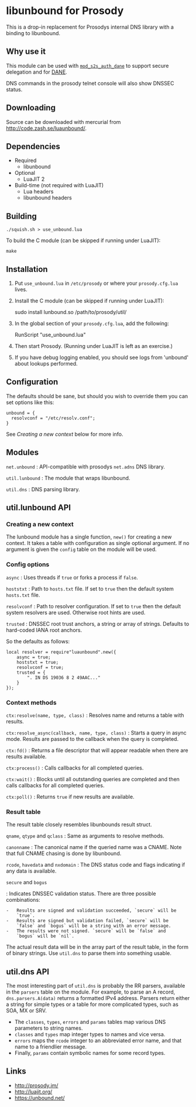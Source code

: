 libunbound for Prosody
======================

This is a drop-in replacement for Prosodys internal DNS library with a
binding to libunbound.

Why use it
----------

This module can be used with
[`mod_s2s_auth_dane`](http://modules.prosody.im/mod_s2s_auth_dane.html)
to support secure delegation and for
[DANE](http://tools.ietf.org/html/rfc6698).

DNS commands in the prosody telnet console will also show DNSSEC status.

Downloading
-----------

Source can be downloaded with mercurial from
<http://code.zash.se/luaunbound/>.

Dependencies
------------

-   Required
    -   libunbound
-   Optional
    -   LuaJIT 2
-   Build-time (not required with LuaJIT)
    -   Lua headers
    -   libunbound headers

Building
--------

    ./squish.sh > use_unbound.lua

To build the C module (can be skipped if running under LuaJIT):

    make

Installation
------------

1.  Put `use_unbound.lua` in `/etc/prosody` or where your
    `prosody.cfg.lua` lives.

2.  Install the C module (can be skipped if running under LuaJIT):

    sudo install lunbound.so /path/to/prosody/util/

3.  In the global section of your `prosody.cfg.lua`, add the following:

    RunScript "use\_unbound.lua"

4.  Then start Prosody. (Running under LuaJIT is left as an exercise.)
5.  If you have debug logging enabled, you should see logs from
    'unbound' about lookups performed.

Configuration
-------------

The defaults should be sane, but should you wish to override them you
can set options like this:

    unbound = {
      resolvconf = "/etc/resolv.conf";
    }

See *Creating a new context* below for more info.

Modules
-------

`net.unbound`
:   API-compatible with prosodys `net.adns` DNS library.

`util.lunbound`
:   The module that wraps libunbound.

`util.dns`
:   DNS parsing library.

util.lunbound API
-----------------

### Creating a new context

The lunbound module has a single function, `new()` for creating a new
context. It takes a table with configuration as single optional
argument. If no argument is given the `config` table on the module will
be used.

### Config options

`async`
:   Uses threads if `true` or forks a process if `false`.

`hoststxt`
:   Path to `hosts.txt` file. If set to `true` then the default system
    `hosts.txt` file.

`resolvconf`
:   Path to resolver configuration. If set to `true` then the default
    system resolvers are used. Otherwise root hints are used.

`trusted`
:   DNSSEC root trust anchors, a string or array of strings. Defaults to
    hard-coded IANA root anchors.

So the defaults as follows:

``` {.lua}
local resolver = require"luaunbound".new({
    async = true;
    hoststxt = true;
    resolvconf = true;
    trusted = {
        ". IN DS 19036 8 2 49AAC..."
    }
});
```

### Context methods

`ctx:resolve(name, type, class)`
:   Resolves name and returns a table with results.

`ctx:resolve_async(callback, name, type, class)`
:   Starts a query in async mode. Results are passed to the callback
    when the query is completed.

`ctx:fd()`
:   Returns a file descriptor that will appear readable when there are
    results available.

`ctx:process()`
:   Calls callbacks for all completed queries.

`ctx:wait()`
:   Blocks until all outstanding queries are completed and then calls
    callbacks for all completed queries.

`ctx:poll()`
:   Returns `true` if new results are available.

### Result table

The result table closely resembles libunbounds result struct.

`qname`, `qtype` and `qclass`
:   Same as arguments to resolve methods.

`canonname`
:   The canonical name if the queried name was a CNAME. Note that full
    CNAME chasing is done by libunbound.

`rcode`, `havedata` and `nxdomain`
:   The DNS status code and flags indicating if any data is available.

`secure` and `bogus`

:   Indicates DNSSEC validation status. There are three possible
    combinations:

    -   Results are signed and validation succeeded, `secure` will be
        `true`.
    -   Results are signed but validation failed, `secure` will be
        `false` and `bogus` will be a string with an error message.
    -   The results were not signed. `secure` will be `false` and
        `bogus` will be `nil`.

The actual result data will be in the array part of the result table, in
the form of binary strings. Use `util.dns` to parse them into something
usable.

util.dns API
------------

The most interesting part of `util.dns` is probably the RR parsers,
available in the `parsers` table on the module. For example, to parse an
A record, `dns.parsers.A(data)` returns a formatted IPv4 address.
Parsers return either a string for simple types or a table for more
complicated types, such as SOA, MX or SRV.

-   The `classes`, `types`, `errors` and `params` tables map various DNS
    parameters to string names.
-   `classes` and `types` map integer types to names and vice versa.
-   `errors` maps the `rcode` integer to an abbreviated error name, and
    that name to a friendlier message.
-   Finally, `params` contain symbolic names for some record types.

Links
-----

-   <http://prosody.im/>
-   <http://luajit.org/>
-   <https://unbound.net/>

